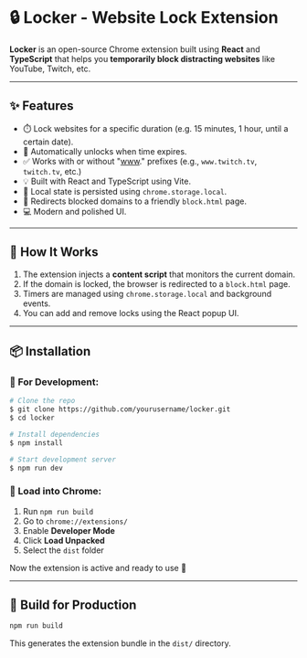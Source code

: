 # 🔒 Locker - Website Lock Extension

**Locker** is an open-source Chrome extension built using **React** and **TypeScript** that helps you **temporarily block distracting websites** like YouTube, Twitch, etc.

---

## ✨ Features

- ⏱️ Lock websites for a specific duration (e.g. 15 minutes, 1 hour, until a certain date).
- 📆 Automatically unlocks when time expires.
- ✅ Works with or without "[www](http://www)." prefixes (e.g., `www.twitch.tv`, `twitch.tv`, etc.)
- 💡 Built with React and TypeScript using Vite.
- 🔐 Local state is persisted using `chrome.storage.local`.
- 🚫 Redirects blocked domains to a friendly `block.html` page.
- 💻 Modern and polished UI.

---

## 🧠 How It Works

1. The extension injects a **content script** that monitors the current domain.
2. If the domain is locked, the browser is redirected to a `block.html` page.
3. Timers are managed using `chrome.storage.local` and background events.
4. You can add and remove locks using the React popup UI.

---

## 📦 Installation

### 🧪 For Development:

```bash
# Clone the repo
$ git clone https://github.com/yourusername/locker.git
$ cd locker

# Install dependencies
$ npm install

# Start development server
$ npm run dev
```

### 🔧 Load into Chrome:

1. Run `npm run build`
2. Go to `chrome://extensions/`
3. Enable **Developer Mode**
4. Click **Load Unpacked**
5. Select the `dist` folder

Now the extension is active and ready to use 🚀


---

## 🚀 Build for Production

```bash
npm run build
```

This generates the extension bundle in the `dist/` directory.


